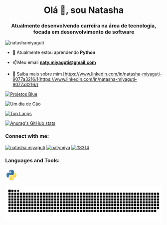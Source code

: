 <h1 align="center">Olá 👋, sou Natasha</h1>
<h3 align="center">Atualmente desenvolvendo carreira na área de tecnologia, focada em desenvolvimento de software</h3>

<p align="left"> <img src="https://komarev.com/ghpvc/?username=natashamiyaguti&label=Profile%20views&color=0e75b6&style=flat" alt="natashamiyaguti" /> </p>

- 🌱 Atualmente estou aprendendo **Python**

- 📫Meu email **naty.miyaguti@gmail.com**

- 📄 Saiba mais sobre mim [https://www.linkedin.com/in/natasha-miyaguti-9077a3216/](https://www.linkedin.com/in/natasha-miyaguti-9077a3216/)

[![Projetos Blue](https://github-readme-stats.vercel.app/api/pin/?username=NatashaMiyaguti&repo=Projetos-Blue)](https://github.com/NatashaMiyaguti/Projetos-Blue)

[![Um dia de Cão](https://github-readme-stats.vercel.app/api/pin/?username=NatashaMiyaguti&repo=Projeto5_Blue)](https://github.com/NatashaMiyaguti/Projeto5_Blue)

[![Top Langs](https://github-readme-stats.vercel.app/api/top-langs/?username=NatashaMiyaguti&theme=dracula)](https://github.com/NatashaMiyaguti/github-readme-stats)

[![Anurag's GitHub stats](https://github-readme-stats.vercel.app/api?username=NatashaMiyaguti&show_icons=true&theme=dracula)](https://github.com/NatashaMiyaguti/github-readme-stats)

<h3 align="left">Connect with me:</h3>
<p align="left">
<a href="https://fb.com/natasha miyaguti" target="blank"><img align="center" src="https://raw.githubusercontent.com/rahuldkjain/github-profile-readme-generator/master/src/images/icons/Social/facebook.svg" alt="natasha miyaguti" height="30" width="40" /></a>
<a href="https://instagram.com/natymiya" target="blank"><img align="center" src="https://raw.githubusercontent.com/rahuldkjain/github-profile-readme-generator/master/src/images/icons/Social/instagram.svg" alt="natymiya" height="30" width="40" /></a>
<a href="https://discord.gg/#8314" target="blank"><img align="center" src="https://raw.githubusercontent.com/rahuldkjain/github-profile-readme-generator/master/src/images/icons/Social/discord.svg" alt="#8314" height="30" width="40" /></a>
</p>

<h3 align="left">Languages and Tools:</h3>
<p align="left"> <a href="https://www.python.org" target="_blank"> <img src="https://raw.githubusercontent.com/devicons/devicon/master/icons/python/python-original.svg" alt="python" width="40" height="40"/> </a> </p>

![Snake](https://raw.githubusercontent.com/NatashaMiyaguti/NatashaMiyaguti/output/github-contribution-grid-snake.svg)
